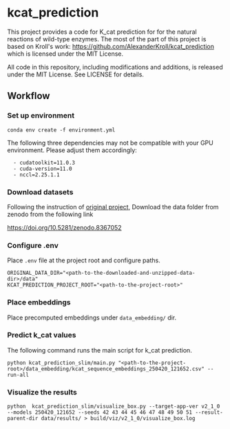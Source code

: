 # kcat_prediction

This project provides a code for K_cat prediction for for the natural reactions of wild-type enzymes.
The most of the part of this project is based on Kroll's work: https://github.com/AlexanderKroll/kcat_prediction
which is licensed under the MIT License.

All code in this repository, including modifications and additions, 
is released under the MIT License. See LICENSE for details.

## Workflow

### Set up environment

```shell
conda env create -f environment.yml
```

The following three dependencies may not be compatible with your GPU environment.
Please adjust them accordingly:

```shell
  - cudatoolkit=11.0.3
  - cuda-version=11.0
  - nccl=2.25.1.1
```

### Download datasets

Following the instruction of [original project](https://github.com/AlexanderKroll/kcat_prediction), 
Download the data folder from zenodo from the following link

https://doi.org/10.5281/zenodo.8367052

### Configure .env

Place `.env` file at the project root and configure paths.

```shell
ORIGINAL_DATA_DIR="<path-to-the-downloaded-and-unzipped-data-dir>/data"
KCAT_PREDICTION_PROJECT_ROOT="<path-to-the-project-root>"
```

### Place embeddings

Place precomputed embeddings under `data_embedding/` dir.

### Predict k_cat values

The following command runs the main script for k_cat prediction.

```shell
python kcat_prediction_slim/main.py "<path-to-the-project-root>/data_embedding/kcat_sequence_embeddings_250420_121652.csv" --run-all
```

### Visualize the results

```shell
python  kcat_prediction_slim/visualize_box.py --target-app-ver v2_1_0 --models 250420_121652 --seeds 42 43 44 45 46 47 48 49 50 51 --result-parent-dir data/results/ > build/viz/v2_1_0/visualize_box.log
```
